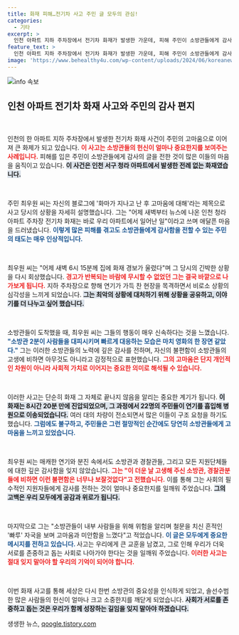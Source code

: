 ```yaml
---
title: 화재 피해…전기차 사고 주민 글 모두의 관심!
categories:
  - 기타
excerpt: >
  인천 아파트 지하 주차장에서 전기차 화재가 발생한 가운데, 피해 주민이 소방관들에게 감사의 마음을 전해 감동을 주고 있다. 최우원 씨는 생존을 위해 애쓴 소방관들의 노고에 깊은 고마움을 표현하며, 이들의 헌신이 얼마나 큰 의미인지를 강조했다.
feature_text: >
  인천 아파트 지하 주차장에서 전기차 화재가 발생한 가운데, 피해 주민이 소방관들에게 감사의 마음을 전해 감동을 주고 있다. 최우원 씨는 생존을 위해 애쓴 소방관들의 노고에 깊은 고마움을 표현하며, 이들의 헌신이 얼마나 큰 의미인지를 강조했다.
image: 'https://www.behealthy4u.com/wp-content/uploads/2024/06/koreanews.jpg'
---
```


<p><img src="https://www.behealthy4u.com/wp-content/uploads/2024/06/koreanews.jpg" alt="info 속보" /></p>

<h2 data-ke-size="size26">인천 아파트 전기차 화재 사고와 주민의 감사 편지</h2>

<p data-ke-size="size16">&nbsp;</p>

<p>인천의 한 아파트 지하 주차장에서 발생한 전기차 화재 사건이 주민의 고마움으로 이어져 큰 화제가 되고 있습니다. <b><span style="color: #ee2323;">이 사고는 소방관들의 헌신이 얼마나 중요한지를 보여주는 사례입니다.</span></b> 피해를 입은 주민이 소방관들에게 감사의 글을 전한 것이 많은 이들의 마음을 움직이고 있습니다. <b><span style="background-color: #21538527;">이 사건은 인천 서구 청라 아파트에서 발생한 전례 없는 화재였습니다.</span></b> </p>

<p data-ke-size="size16">&nbsp;</p>

<p>주민 최우원 씨는 자신의 블로그에 '화마가 지나고 난 후 고마움에 대해'라는 제목으로 사고 당시의 상황을 자세히 설명했습니다. 그는 "어제 새벽부터 뉴스에 나온 인천 청라 아파트 주차장 전기차 화재는 바로 우리 아파트에서 일어난 일"이라고 쓰며 애달픈 마음을 드러냈습니다. <b><span style="color: #1a5490;">이렇게 많은 피해를 겪고도 소방관들에게 감사함을 전할 수 있는 주민의 태도는 매우 인상적입니다.</span></b></p>

<p data-ke-size="size16">&nbsp;</p>

<p>최우원 씨는 "어제 새벽 6시 15분께 집에 화재 경보가 울렸다"며 그 당시의 긴박한 상황을 다시 회상했습니다. <b><span style="color: #ee2323;">경고가 반복되는 바람에 무시할 수 없었던 그는 결국 바깥으로 나가보게 됩니다.</span></b> 지하 주차장으로 향해 연기가 가득 찬 현장을 목격하면서 비로소 상황의 심각성을 느끼게 되었습니다. <b><span style="background-color: #21538527;">그는 최악의 상황에 대처하기 위해 상황을 공유하고, 이야기를 더 나누고 싶어 했습니다.</span></b></p>

<p data-ke-size="size16">&nbsp;</p>

<p>소방관들이 도착했을 때, 최우원 씨는 그들의 행동이 매우 신속하다는 것을 느꼈습니다. <b><span style="color: #1a5490;">"소방관 2분이 사람들을 대피시키며 빠르게 대응하는 모습은 마치 영화의 한 장면 같았다."</span></b> 그는 이러한 소방관들의 노력에 깊은 감사를 전하며, 자신의 불편함이 소방관들의 고생에 비하면 아무것도 아니라고 감정적으로 표현했습니다. <b><span style="color: #ee2323;">그의 고마움은 단지 개인적인 차원이 아니라 사회적 가치로 이어지는 중요한 의미로 해석될 수 있습니다.</span></b></p>

<p data-ke-size="size16">&nbsp;</p>

<p>이러한 사고는 단순히 화재 그 자체로 끝나지 않음을 알리는 중요한 계기가 됩니다. <b><span style="background-color: #21538527;">이 화재는 8시간 20분 만에 진압되었으며, 그 과정에서 22명의 주민들이 연기를 흡입해 병원으로 이송되었습니다.</span></b> 여러 대의 차량이 전소되면서 많은 이들이 구조 요청을 하기도 했습니다. <b><span style="color: #1a5490;">그럼에도 불구하고, 주민들은 그런 절망적인 순간에도 당연히 소방관들에게 고마움을 느끼고 있었습니다.</span></b></p>

<p data-ke-size="size16">&nbsp;</p>

<p>최우원 씨는 매캐한 연기와 분진 속에서도 소방관과 경찰관들, 그리고 모든 지원단체들에 대한 깊은 감사함을 잊지 않았습니다. <b><span style="color: #ee2323;">그는 "이 더운 날 고생해 주신 소방관, 경찰관분들에 비하면 이런 불편함은 너무나 보잘것없다"고 전했습니다.</span></b> 이를 통해 그는 사회의 필수적인 지원자들에게 감사를 전하는 것이 얼마나 중요한지를 일깨워 주었습니다. <b><span style="background-color: #21538527;">그의 고백은 우리 모두에게 공감과 위로가 됩니다.</span></b></p>

<p data-ke-size="size16">&nbsp;</p>

<p>마지막으로 그는 "소방관들이 내부 사람들을 위해 위험을 알리며 철문을 치신 흔적인 '빠루' 자국을 보며 고마움과 미안함을 느꼈다"고 적었습니다. <b><span style="color: #1a5490;">이 글은 모두에게 중요한 메시지를 전하고 있습니다. </span></b> 사고는 우리에게 큰 교훈을 남겼고, 그로 인해 우리가 더욱 서로를 존중하고 돕는 사회로 나아가야 한다는 것을 일깨워 주었습니다. <b><span style="color: #ee2323;">이러한 사고는 절대 잊지 말아야 할 우리의 기억이 되어야 합니다.</span></b> </p>

<p data-ke-size="size16">&nbsp;</p>

<p>이번 화재 사고를 통해 세상은 다시 한번 소방관의 중요성을 인식하게 되었고, 솔선수범한 많은 사람들의 헌신이 얼마나 크고 소중한지를 깨닫게 되었습니다. <b><span style="background-color: #21538527;">사회가 서로를 존중하고 돕는 것은 우리가 함께 성장하는 길임을 잊지 말아야 하겠습니다.</span></b></p>
생생한 뉴스, <a href="https://qoogle.tistory.com" rel="dofollow">qoogle.tistory.com</a>


